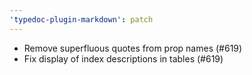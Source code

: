 ```yaml
---
'typedoc-plugin-markdown': patch
---
```


- Remove superfluous quotes from prop names (#619)
- Fix display of index descriptions in tables (#619)
